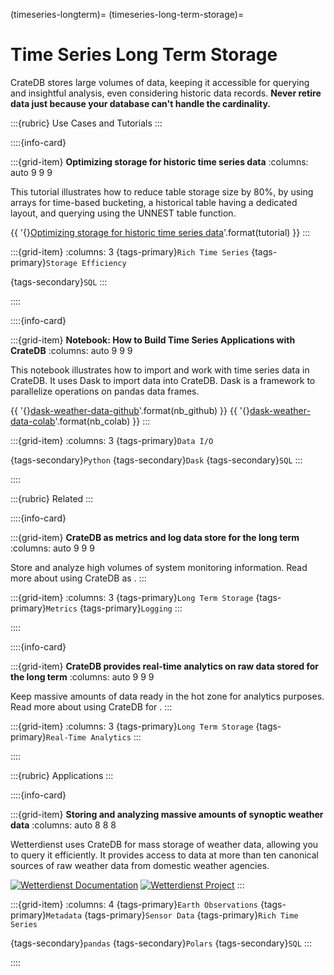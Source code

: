 (timeseries-longterm)=
(timeseries-long-term-storage)=
# Time Series Long Term Storage

CrateDB stores large volumes of data, keeping it accessible for querying
and insightful analysis, even considering historic data records.
**Never retire data just because your database can't handle the cardinality.**


:::{rubric} Use Cases and Tutorials
:::


::::{info-card}

:::{grid-item} **Optimizing storage for historic time series data**
:columns: auto 9 9 9

This tutorial illustrates how to reduce table storage size by 80%,
by using arrays for time-based bucketing, a historical table having
a dedicated layout, and querying using the UNNEST table function.

{{ '{}[Optimizing storage for historic time series data]'.format(tutorial) }}
:::

:::{grid-item}
:columns: 3
{tags-primary}`Rich Time Series`
{tags-primary}`Storage Efficiency`

{tags-secondary}`SQL`
:::

::::


::::{info-card}

:::{grid-item} **Notebook: How to Build Time Series Applications with CrateDB**
:columns: auto 9 9 9

This notebook illustrates how to import and work with time series data in CrateDB.
It uses Dask to import data into CrateDB.
Dask is a framework to parallelize operations on pandas data frames.
 
{{ '{}[dask-weather-data-github]'.format(nb_github) }} {{ '{}[dask-weather-data-colab]'.format(nb_colab) }}
:::

:::{grid-item}
:columns: 3
{tags-primary}`Data I/O`

{tags-secondary}`Python`
{tags-secondary}`Dask`
{tags-secondary}`SQL`
:::

::::


:::{rubric} Related
:::

::::{info-card}

:::{grid-item} **CrateDB as metrics and log data store for the long term**
:columns: auto 9 9 9

Store and analyze high volumes of system monitoring information.
Read more about using CrateDB as [](#metrics-store).
:::

:::{grid-item}
:columns: 3
{tags-primary}`Long Term Storage`
{tags-primary}`Metrics`
{tags-primary}`Logging`
:::

::::


::::{info-card}

:::{grid-item} **CrateDB provides real-time analytics on raw data stored for the long term**
:columns: auto 9 9 9

Keep massive amounts of data ready in the hot zone for analytics purposes.
Read more about using CrateDB for [](#analytics).
:::

:::{grid-item}
:columns: 3
{tags-primary}`Long Term Storage`
{tags-primary}`Real-Time Analytics`
:::

::::


:::{rubric} Applications
:::

::::{info-card}

:::{grid-item} **Storing and analyzing massive amounts of synoptic weather data**
:columns: auto 8 8 8

Wetterdienst uses CrateDB for mass storage of weather data, allowing you to
query it efficiently. It provides access to data at more than ten canonical
sources of raw weather data from domestic weather agencies.

[![Wetterdienst Documentation](https://img.shields.io/badge/Documentation-Data%20Export-darkgreen?logo=Markdown)](https://wetterdienst.readthedocs.io/en/latest/usage/python-api.html#export)
[![Wetterdienst Project](https://img.shields.io/badge/Repository-Wetterdienst-darkblue?logo=GitHub)](https://github.com/earthobservations/wetterdienst)
:::

:::{grid-item}
:columns: 4
{tags-primary}`Earth Observations`
{tags-primary}`Metadata`
{tags-primary}`Sensor Data`
{tags-primary}`Rich Time Series`

{tags-secondary}`pandas`
{tags-secondary}`Polars`
{tags-secondary}`SQL`
:::

::::



[dask-weather-data-colab]: https://colab.research.google.com/github/crate/cratedb-examples/blob/main/topic/timeseries/dask-weather-data-import.ipynb
[dask-weather-data-github]: https://github.com/crate/cratedb-examples/blob/main/topic/timeseries/dask-weather-data-import.ipynb
[Optimizing storage for historic time series data]: https://community.cratedb.com/t/optimizing-storage-for-historic-time-series-data/762
